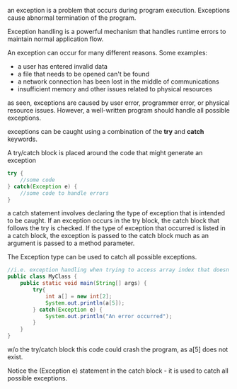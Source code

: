 an exception is a problem that occurs during program execution. Exceptions cause abnormal termination of the program.

Exception handling is a powerful mechanism that handles runtime errors to maintain normal application flow.

An exception can occur for many different reasons. Some examples:

-   a user has entered invalid data
-   a file that needs to be opened can't be found
-   a network connection has been lost in the middle of communications
-   insufficient memory and other issues related to physical resources

as seen, exceptions are caused by user error, programmer error, or physical resource issues. However, a well-written program should handle all possible exceptions.

exceptions can be caught using a combination of the **try** and **catch** keywords.

A try/catch block is placed around the code that might generate an exception

```java
try {
	//some code
} catch(Exception e) {
	//some code to handle errors
}
```

a catch statement involves declaring the type of exception that is intended to be caught. If an exception occurs in the try block, the catch block that follows the try is checked. If the type of exception that occurred is listed in a catch block, the exception is passed to the catch block much as an argument is passed to a method parameter.

The Exception type can be used to catch all possible exceptions.

```java
//i.e. exception handling when trying to access array index that doesn't exist:
public class MyClass {
	public static void main(String[] args) {
		try{
			int a[] = new int[2];
			System.out.println(a[5]);
		} catch(Exception e) {
			System.out.println("An error occurred");
		}
	}
}
```

w/o the try/catch block this code could crash the program, as a\[5\] does not exist.

Notice the (Exception e) statement in the catch block - it is used to catch all possible exceptions.